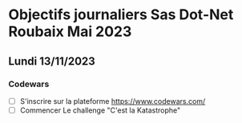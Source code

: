 # Objectifs journaliers Sas Dot-Net Roubaix Mai 2023

## Lundi 13/11/2023

### Codewars

- [ ] S'inscrire sur la plateforme https://www.codewars.com/
- [ ] Commencer Le challenge "C'est la Katastrophe"
